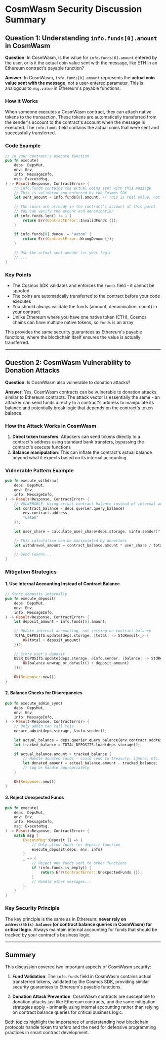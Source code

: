 # CosmWasm Security Discussion Summary

## Question 1: Understanding `info.funds[0].amount` in CosmWasm

**Question**: In CosmWasm, is the value for `info.funds[0].amount` entered by the user, or is it the actual coin value sent with the message, like ETH in an Ethereum contract's payable function?

**Answer**: In CosmWasm, `info.funds[0].amount` represents the **actual coin value sent with the message**, not a user-entered parameter. This is analogous to `msg.value` in Ethereum's payable functions.

### How it Works

When someone executes a CosmWasm contract, they can attach native tokens to the transaction. These tokens are automatically transferred from the sender's account to the contract's account when the message is executed. The `info.funds` field contains the actual coins that were sent and successfully transferred.

### Code Example

```rust
// In your contract's execute function
pub fn execute(
    deps: DepsMut,
    env: Env,
    info: MessageInfo,
    msg: ExecuteMsg,
) -> Result<Response, ContractError> {
    // info.funds contains the actual coins sent with this message
    // This is validated and enforced by the Cosmos SDK
    let sent_amount = info.funds[0].amount; // This is real value, not user input
    
    // The coins are already in the contract's account at this point
    // You can verify the amount and denomination
    if info.funds.len() != 1 {
        return Err(ContractError::InvalidFunds {});
    }
    
    if info.funds[0].denom != "uatom" {
        return Err(ContractError::WrongDenom {});
    }
    
    // Use the actual sent amount for your logic
    // ...
}
```

### Key Points

- The Cosmos SDK validates and enforces the `funds` field - it cannot be spoofed
- The coins are automatically transferred to the contract before your code executes
- You should always validate the funds (amount, denomination, count) in your contract
- Unlike Ethereum where you have one native token (ETH), Cosmos chains can have multiple native tokens, so `funds` is an array

This provides the same security guarantees as Ethereum's payable functions, where the blockchain itself ensures the value is actually transferred.

---

## Question 2: CosmWasm Vulnerability to Donation Attacks

**Question**: Is CosmWasm also vulnerable to donation attacks?

**Answer**: Yes, CosmWasm contracts can be vulnerable to donation attacks, similar to Ethereum contracts. The attack vector is essentially the same - an attacker can send funds directly to a contract's address to manipulate its balance and potentially break logic that depends on the contract's token balance.

### How the Attack Works in CosmWasm

1. **Direct token transfers**: Attackers can send tokens directly to a contract's address using standard bank transfers, bypassing the contract's execute functions
2. **Balance manipulation**: This can inflate the contract's actual balance beyond what it expects based on its internal accounting

### Vulnerable Pattern Example

```rust
pub fn execute_withdraw(
    deps: DepsMut,
    env: Env,
    info: MessageInfo,
) -> Result<Response, ContractError> {
    // VULNERABLE: Using actual contract balance instead of internal accounting
    let contract_balance = deps.querier.query_balance(
        env.contract.address,
        "uatom"
    )?;
    
    let user_share = calculate_user_share(deps.storage, &info.sender)?;
    
    // This calculation can be manipulated by donations
    let withdrawal_amount = contract_balance.amount * user_share / total_shares;
    
    // Send tokens...
}
```

### Mitigation Strategies

#### 1. Use Internal Accounting Instead of Contract Balance

```rust
// Store deposits internally
pub fn execute_deposit(
    deps: DepsMut,
    env: Env,
    info: MessageInfo,
) -> Result<Response, ContractError> {
    let deposit_amount = info.funds[0].amount;
    
    // Update internal accounting, not relying on contract balance
    TOTAL_DEPOSITS.update(deps.storage, |total| -> StdResult<_> {
        Ok(total + deposit_amount)
    })?;
    
    // Store user's deposit
    USER_DEPOSITS.update(deps.storage, &info.sender, |balance| -> StdResult<_> {
        Ok(balance.unwrap_or_default() + deposit_amount)
    })?;
    
    Ok(Response::new())
}
```

#### 2. Balance Checks for Discrepancies

```rust
pub fn execute_admin_sync(
    deps: DepsMut,
    env: Env,
    info: MessageInfo,
) -> Result<Response, ContractError> {
    // Only admin can call this
    ensure_admin(deps.storage, &info.sender)?;
    
    let actual_balance = deps.querier.query_balance(env.contract.address, "uatom")?;
    let tracked_balance = TOTAL_DEPOSITS.load(deps.storage)?;
    
    if actual_balance.amount > tracked_balance {
        // Handle donated funds - could send to treasury, ignore, etc.
        let donated_amount = actual_balance.amount - tracked_balance;
        // Log or handle appropriately
    }
    
    Ok(Response::new())
}
```

#### 3. Reject Unexpected Funds

```rust
pub fn execute(
    deps: DepsMut,
    env: Env,
    info: MessageInfo,
    msg: ExecuteMsg,
) -> Result<Response, ContractError> {
    match msg {
        ExecuteMsg::Deposit {} => {
            // Only allow funds for deposit function
            execute_deposit(deps, env, info)
        }
        _ => {
            // Reject any funds sent to other functions
            if !info.funds.is_empty() {
                return Err(ContractError::UnexpectedFunds {});
            }
            // Handle other messages...
        }
    }
}
```

### Key Security Principle

The key principle is the same as in Ethereum: **never rely on `address(this).balance` (or contract balance queries in CosmWasm) for critical logic**. Always maintain internal accounting for funds that should be tracked by your contract's business logic.

---

## Summary

This discussion covered two important aspects of CosmWasm security:

1. **Fund Validation**: The `info.funds` field in CosmWasm contains actual transferred tokens, validated by the Cosmos SDK, providing similar security guarantees to Ethereum's payable functions.

2. **Donation Attack Prevention**: CosmWasm contracts are susceptible to donation attacks just like Ethereum contracts, and the same mitigation strategies apply - primarily using internal accounting rather than relying on contract balance queries for critical business logic.

Both topics highlight the importance of understanding how blockchain protocols handle token transfers and the need for defensive programming practices in smart contract development.
